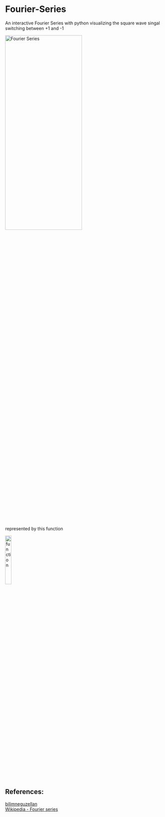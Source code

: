 # Fourier-Series
An interactive Fourier Series with python visualizing the square wave
singal switching between +1 and -1 
<p>
<img src="https://user-images.githubusercontent.com/66871920/206819284-0f77904c-8175-4c8b-a014-f3e7bfb2ae5f.png" alt="Fourier Series" width = "70%" height ="40%">
</p>

represented by this function
<p>
<img src="https://user-images.githubusercontent.com/66871920/206819500-8e95d461-84c9-4ad9-9667-1e524e41fdaa.svg" alt="function" width = "20%" height ="20%">
</p>

## References:
[bilimneguzellan](https://bilimneguzellan.net/en/purrier-series-meow-and-making-images-speak/)
<br>
[Wikipedia - Fourier series](https://en.wikipedia.org/wiki/Fourier_series)
